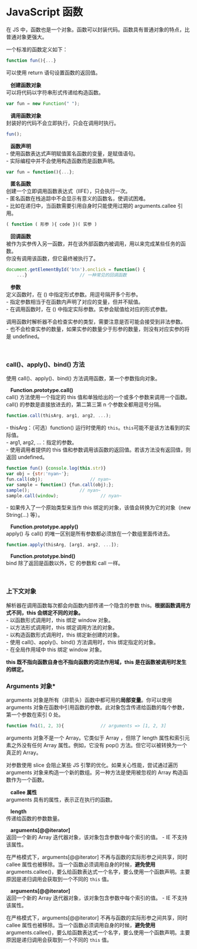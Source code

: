 # JavaScript 函数

在 JS 中，函数也是一个对象。函数可以封装代码。函数具有普通对象的特点，比普通对象更强大。

一个标准的函数定义如下：

```javascript
function fun(){...}
```

可以使用 return 语句设置函数的返回值。

​	&nbsp;&nbsp;**创建函数对象**  
可以将代码以字符串形式传递给构造函数。

```javascript
var fun = new Function(" ");
```

​	&nbsp;&nbsp;**调用函数对象**  
封装好的代码不会立即执行，只会在调用时执行。

```javascript
fun();
```

​	&nbsp;&nbsp;**函数声明**  
 \- 使用函数表达式声明赋值匿名函数的变量，是赋值语句。  
 \- 实际编程中并不会使用构造函数而是函数声明。

```javascript
var fun = function(){...};
```

​	&nbsp;&nbsp;**匿名函数**  
创建一个立即调用函数表达式（IIFE），只会执行一次。  
 \- 匿名函数在栈追踪中不会显示有意义的函数名，使调试困难。  
 \- 比如在递归中，当函数需要引用自身时只能使用过期的 arguments.callee 引用。

```javascript
( function ( 形参 ){ code })( 实参 )
```

​	&nbsp;&nbsp;**回调函数**  
被作为实参传入另一函数，并在该外部函数内被调用，用以来完成某些任务的函数。  
你没有调用该函数，但它最终被执行了。

```javascript
document.getElementById('btn').onclick = function() {
    ...}					// 一种常见的回调函数
```

​	&nbsp;&nbsp;**参数**  
定义函数时，在 () 中指定形式参数。用逗号隔开多个形参。  
 \- 指定参数相当于在函数内声明了对应的变量，但并不赋值。  
 \- 在调用函数时，在 () 中指定实际参数。实参会赋值给对应的形式参数。

调用函数时解析器不会检查实参的类型，需要注意是否可能会接受到非法参数。  
 \- 也不会检查实参的数量，如果实参的数量少于形参的数量，则没有对应实参的将是 undefined。

</br>

### call()、apply()、bind() 方法

使用 call()、apply()、bind() 方法调用函数，第一个参数指向对象。

​	&nbsp;&nbsp;**Function.prototype.call()**  
call() 方法使用一个指定的 this 值和单独给出的一个或多个参数来调用一个函数。  
call() 的参数是直接放进去的，第二第三第 n 个参数全都用逗号分隔。

```javascript
function.call(thisArg, arg1, arg2, ...);
```

 \- thisArg：（可选）function() 运行时使用的 `this`。`this`可能不是该方法看到的实际值。  
 \- arg1, arg2, ...：指定的参数。  
 \- 使用调用者提供的 this 值和参数调用该函数的返回值。若该方法没有返回值，则返回 undefined。

```javascript
function fun() {console.log(this.str)}
var obj = {str:'nyan~'};
fun.call(obj);					// nyan~
var sample = function() {fun.call(obj);};
sample();					// nyan~
sample.call(window);				// nyan~
```

 \- 如果传入了一个原始类型来当作 this 绑定的对象，该值会转换为它的对象（new String(...) 等）。

​	&nbsp;&nbsp;**Function.prototype.apply()**  
apply() 与 call() 的唯一区别是所有参数都必须放在一个数组里面传进去。

```javascript
function.apply(thisArg, [arg1, arg2, ...]);
```

​	&nbsp;&nbsp;**Function.prototype.bind()**  
bind 除了返回是函数以外，它 的参数和 call 一样。

</br>

### 上下文对象

解析器在调用函数每次都会向函数内部传递一个隐含的参数 this。**根据函数调用方式不同，this 会绑定不同的对象。**  
 \- 以函数形式调用时，this 绑定 window 对象。  
 \- 以方法形式调用时，this 绑定调用方法的对象。  
 \- 以构造函数形式调用时，this 绑定新创建的对象。  
 \- 使用 call()、apply()、bind() 方法调用时，this 绑定指定的对象。  
 \- 在全局作用域中 this 绑定 window 对象。

**this 既不指向函数自身也不指向函数的词法作用域，this 是在函数被调用时发生的绑定。**



### Arguments 对象*

arguments 对象是所有（非箭头）函数中都可用的**局部变量**。你可以使用 arguments 对象在函数中引用函数的参数。此对象包含传递给函数的每个参数，第一个参数在索引 0 处。

```javascript
function fn1(1, 2, 3){				// arguments => [1, 2, 3]
```

arguments 对象不是一个 Array。它类似于 Array ，但除了 length 属性和索引元素之外没有任何 Array 属性。例如，它没有 pop() 方法。但它可以被转换为一个真正的 Array。

对参数使用 slice 会阻止某些 JS 引擎的优化。如果关心性能，尝试通过遍历 arguments 对象来构造一个新的数组。另一种方法是使用被忽视的 Array 构造函数作为一个函数。

​	&nbsp;&nbsp;**callee 属性**  
arguments 具有的属性，表示正在执行的函数。

​	&nbsp;&nbsp;**length**  
传递给函数的参数数量。

​	&nbsp;&nbsp;**arguments[@@iterator]**  
返回一个新的 Array 迭代器对象，该对象包含参数中每个索引的值。
 \- IE 不支持该属性。

在严格模式下，arguments[@@iterator] 不再与函数的实际形参之间共享，同时 callee 属性也被移除。当一个函数必须调用自身的时候，**避免使用** arguments.callee()，要么给函数表达式一个名字，要么使用一个函数声明。主要原因是递归调用会获取到一个不同的 `this` 值。

​	&nbsp;&nbsp;**arguments[@@iterator]**  
返回一个新的 Array 迭代器对象，该对象包含参数中每个索引的值。
 \- IE 不支持该属性。

在严格模式下，arguments[@@iterator] 不再与函数的实际形参之间共享，同时 callee 属性也被移除。当一个函数必须调用自身的时候，**避免使用** arguments.callee()，要么给函数表达式一个名字，要么使用一个函数声明。主要原因是递归调用会获取到一个不同的 `this` 值。
